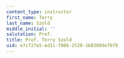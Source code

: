```yaml
---
content_type: instructor
first_name: Terry
last_name: Szold
middle_initial: ''
salutation: Prof.
title: Prof. Terry Szold
uid: e7cf27e5-ed1c-f806-2520-1b0300de7079
---
```

